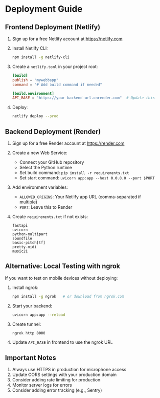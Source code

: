 # Deployment Guide

## Frontend Deployment (Netlify)

1. Sign up for a free Netlify account at https://netlify.com
2. Install Netlify CLI:
   ```bash
   npm install -g netlify-cli
   ```

3. Create a `netlify.toml` in your project root:
   ```toml
   [build]
   publish = "mywebbapp"
   command = "# Add build command if needed"

   [build.environment]
   API_BASE = "https://your-backend-url.onrender.com"  # Update this
   ```

4. Deploy:
   ```bash
   netlify deploy --prod
   ```

## Backend Deployment (Render)

1. Sign up for a free Render account at https://render.com

2. Create a new Web Service:
   - Connect your GitHub repository
   - Select the Python runtime
   - Set build command: `pip install -r requirements.txt`
   - Set start command: `uvicorn app:app --host 0.0.0.0 --port $PORT`

3. Add environment variables:
   - `ALLOWED_ORIGINS`: Your Netlify app URL (comma-separated if multiple)
   - `PORT`: Leave this to Render

4. Create `requirements.txt` if not exists:
   ```
   fastapi
   uvicorn
   python-multipart
   soundfile
   basic-pitch[tf]
   pretty-midi
   music21
   ```

## Alternative: Local Testing with ngrok

If you want to test on mobile devices without deploying:

1. Install ngrok:
   ```bash
   npm install -g ngrok   # or download from ngrok.com
   ```

2. Start your backend:
   ```bash
   uvicorn app:app --reload
   ```

3. Create tunnel:
   ```bash
   ngrok http 8000
   ```

4. Update `API_BASE` in frontend to use the ngrok URL

## Important Notes

1. Always use HTTPS in production for microphone access
2. Update CORS settings with your production domain
3. Consider adding rate limiting for production
4. Monitor server logs for errors
5. Consider adding error tracking (e.g., Sentry)